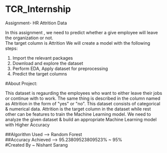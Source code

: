 # TCR_Internship

Assignment- HR Attrition Data

In this assignment , we need to predict whether a give employee will leave the
organization or not.<br>The target column is Attrition
We will create a model with the following steps:<br>

1.   Import the relevant packages
2.   Download and explore the dataset
3.   Perform EDA, Apply dataset for preprocessing
4.   Predict the target columns


#About Project:

This dataset is regaurding the employees who want to either leave their jobs or continue with to work. The same thing is described in the column named as Attrition in the form of "yes" or "no".
This dataset consists of categorical & numerical data. Attrition is the target column in the dataset while rest other can be features to train the Machine Learning model. We need to analyze the given dataset & build an appropriate Machine Learning model with Higher Accuracy


##Algorithm Used --> Random Forest<br>
##Accuracy Achieved --> 95.23809523809523% ~ 95%<br>
#Created By ~ Nishant Sarang
